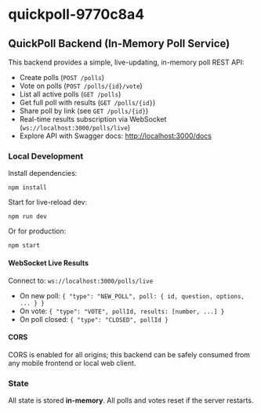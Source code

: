 # quickpoll-9770c8a4

## QuickPoll Backend (In-Memory Poll Service)

This backend provides a simple, live-updating, in-memory poll REST API:
- Create polls (`POST /polls`)
- Vote on polls (`POST /polls/{id}/vote`)
- List all active polls (`GET /polls`)
- Get full poll with results (`GET /polls/{id}`)
- Share poll by link (see `GET /polls/{id}`)
- Real-time results subscription via WebSocket (`ws://localhost:3000/polls/live`)
- Explore API with Swagger docs: [http://localhost:3000/docs](http://localhost:3000/docs)

### Local Development

Install dependencies:
```
npm install
```

Start for live-reload dev:
```
npm run dev
```
Or for production:
```
npm start
```

#### WebSocket Live Results

Connect to: `ws://localhost:3000/polls/live`
- On new poll: `{ "type": "NEW_POLL", poll: { id, question, options, ... } }`
- On vote: `{ "type": "VOTE", pollId, results: [number, ...] }`
- On poll closed: `{ "type": "CLOSED", pollId }`

#### CORS

CORS is enabled for all origins; this backend can be safely consumed from any mobile frontend or local web client.

### State

All state is stored **in-memory**. All polls and votes reset if the server restarts.
